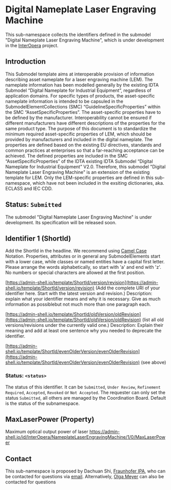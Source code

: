 # Digital Nameplate Laser Engraving Machine

This sub-namespace collects the identifiers defined in the submodel "Digital Nameplate Laser Engraving Machine", which is under development in the [InterOpera](https://interopera.de/teilmodellprojekte/) project.

## Introduction

This Submodel template aims at interoperable provision of information describing asset nameplate for a laser engraving machine (LEM). The nameplate information has been modelled generally by the existing IDTA Submodel “Digital Nameplate for Industrial Equipment”, regardless of application domains. For specific types of products, the asset-specific nameplate information is intended to be capsuled in the SubmodelElementCollections (SMC) “GuidelineSpecificProperties” within the SMC “AssetSpecificProperties”. The asset-specific properties have to be defined by the manufacturer. Interoperability cannot be ensured if different manufacturers have different descriptions of the properties for the same product type. The purpose of this document is to standardize the minimum required asset-specific properties of LEM, which should be provided by manufacturers and included in the digital nameplate.
The properties are defined based on the existing EU directives, standards and common practices at enterprises so that a far-reaching acceptance can be achieved. The defined properties are included in the SMC “AssetSpecificProperties” of the IDTA existing IDTA Submodel “Digital Nameplate for Industrial Equipment” V2.0. Therefore, this submodel "Digital Nameplate Laser Engraving Machine" is an extension of the existing template for LEM. Only the LEM-specific properties are defined in this sub-namespace, which have not been included in the exsiting dictionaries, aka. ECLASS and IEC CDD.

## Status: `Submitted`
The submodel "Digital Nameplate Laser Engraving Machine" is under development. Its specification will be released soon.

## Identifier 1 (ShortId)

Add the ShortId in the headline. We recommend using [Camel Case](https://en.wikipedia.org/wiki/Camel_case) Notation. Properties, attributes or in general any SubmodelElements start with a lower case, while classes or named entities have a capital first letter. Please arrange the words alphabetically, so start with 'a' and end with 'z'. No numbers or special characters are allowed at the first position.

[https://admin-shell.io/template/ShortId/version/revision](https://admin-shell.io/template/ShortId/version/revision) (Add the complete URI of your identifier here. Start with the latest version and revision.) Description: explain what your identifier means and why it is necessary. Give as much information as possiblebut not much more than one paragraph each.


[https://admin-shell.io/template/ShortId/oldVersion/oldRevision](https://admin-shell.io/template/ShortId/oldVersion/oldRevision) (list all old versions/revisions under the currently valid one.) Description: Explain their meaning and add at least one sentence why you needed to deprecate the identifier.

[https://admin-shell.io/template/ShortId/evenOlderVersion/evenOlderRevision](https://admin-shell.io/template/ShortId/evenOlderVersion/evenOlderRevision) (see above)

### Status: `<status>`
The status of this identifier. It can be `Submitted`, `Under Review`, `Refinement Required`, `Accepted`, `Revoked` or `Not Accepted`. The requester can only set the status `Submitted`, all others are managed by the Coordination Board. Default is the status of the subnamespace.


## MaxLaserPower (Property)

Maximum optical output power of laser
https://admin-shell.io/id/InterOpera/NameplateLaserEngravingMachine/1/0/MaxLaserPower


## Contact

This sub-namespace is proposed by Dachuan Shi, [Fraunhofer IPA](https://www.ipa.fraunhofer.de/en/expertise/digitools-for-manufacturing.html), who can be contacted for questions via [email](mailto:dachuan.shi@ipa.fraunhofer.de). Alternatively, [Olga Meyer](mailto:olga.meyer@ipa.fraunhofer.de) can also be contacted for questions
